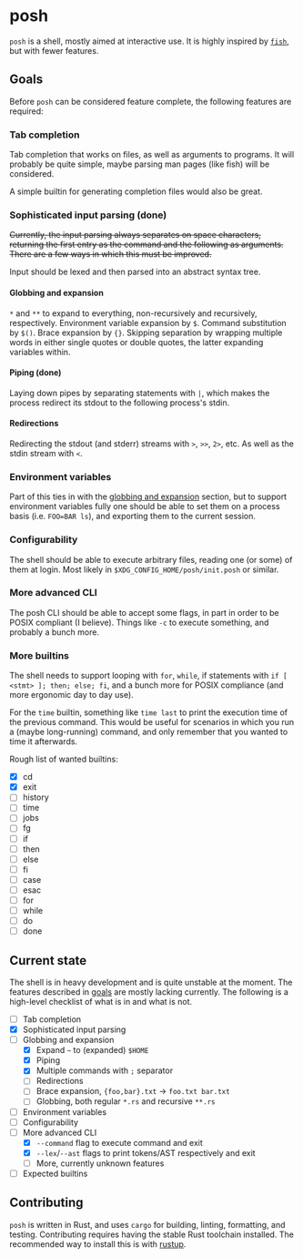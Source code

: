 # posh

`posh` is a shell, mostly aimed at interactive use. It is highly inspired by
[`fish`](https://fishshell.com/), but with fewer features.

## Goals

Before `posh` can be considered feature complete, the following features are
required:

### Tab completion

Tab completion that works on files, as well as arguments to programs. It will
probably be quite simple, maybe parsing man pages (like fish) will be
considered.

A simple builtin for generating completion files would also be great.

### Sophisticated input parsing (done)

~~Currently, the input parsing always separates on space characters, returning the
first entry as the command and the following as arguments. There are a few ways
in which this must be improved.~~

Input should be lexed and then parsed into an abstract syntax tree.

#### Globbing and expansion

`*` and `**` to expand to everything, non-recursively and recursively,
respectively. Environment variable expansion by `$`. Command substitution by
`$()`. Brace expansion by `{}`. Skipping separation by wrapping multiple words
in either single quotes or double quotes, the latter expanding variables within.

#### Piping (done)

Laying down pipes by separating statements with `|`, which makes the process
redirect its stdout to the following process's stdin.

#### Redirections

Redirecting the stdout (and stderr) streams with `>`, `>>`, `2>`, etc. As well
as the stdin stream with `<`.

### Environment variables

Part of this ties in with the [globbing and expansion](#globbing-and-expansion)
section, but to support environment variables fully one should be able to set
them on a process basis (i.e. `FOO=BAR ls`), and exporting them to the current
session.

### Configurability

The shell should be able to execute arbitrary files, reading one (or some) of
them at login. Most likely in `$XDG_CONFIG_HOME/posh/init.posh` or similar.

### More advanced CLI

The posh CLI should be able to accept some flags, in part in order to be POSIX
compliant (I believe). Things like `-c` to execute something, and probably a
bunch more.

### More builtins

The shell needs to support looping with `for`, `while`, if statements with `if [
<stmt> ]; then; else; fi`, and a bunch more for POSIX compliance (and more
ergonomic day to day use).

For the `time` builtin, something like `time last` to print the execution time
of the previous command. This would be useful for scenarios in which you run a
(maybe long-running) command, and only remember that you wanted to time it
afterwards.

Rough list of wanted builtins:

- [x] cd
- [x] exit
- [ ] history
- [ ] time
- [ ] jobs
- [ ] fg
- [ ] if
- [ ] then
- [ ] else
- [ ] fi
- [ ] case
- [ ] esac
- [ ] for
- [ ] while
- [ ] do
- [ ] done

## Current state

The shell is in heavy development and is quite unstable at the moment. The
features described in [goals](#goals) are mostly lacking currently. The
following is a high-level checklist of what is in and what is not.

- [ ] Tab completion
- [x] Sophisticated input parsing
- [ ] Globbing and expansion
    - [x] Expand `~` to (expanded) `$HOME`
    - [x] Piping
    - [x] Multiple commands with `;` separator
    - [ ] Redirections
    - [ ] Brace expansion, `{foo,bar}.txt` -> `foo.txt bar.txt`
    - [ ] Globbing, both regular `*.rs` and recursive `**.rs`
- [ ] Environment variables
- [ ] Configurability
- [ ] More advanced CLI
    - [x] `--command` flag to execute command and exit
    - [x] `--lex`/`--ast` flags to print tokens/AST respectively and exit
    - [ ] More, currently unknown features
- [ ] Expected builtins

## Contributing

`posh` is written in Rust, and uses `cargo` for building, linting, formatting,
and testing. Contributing requires having the stable Rust toolchain installed.
The recommended way to install this is with [rustup](https://rustup.rs).

